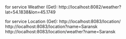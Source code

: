 for service Weather (Get):
http://localhost:8082/weather?lat=54.1838&lon=45.1749

for service Location (Get):
http://localhost:8083/location/
http://localhost:8083/location?name=Saransk
http://localhost:8083/location/weather?name=Saransk
